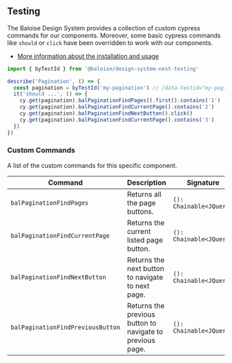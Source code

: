 ## Testing

The Baloise Design System provides a collection of custom cypress commands for our components. Moreover, some basic cypress commands like `should` or `click` have been overridden to work with our components.

- [More information about the installation and usage](/components/tooling/testing.html)

<!-- START: human documentation -->

```typescript
import { byTestId } from '@baloise/design-system-nest-testing'

describe('Pagination', () => {
  const pagination = byTestId('my-pagination') // [data-testid="my-pagination"]
  it('should ...', () => {
    cy.get(pagination).balPaginationFindPages().first().contains('1')
    cy.get(pagination).balPaginationFindCurrentPage().contains('2')
    cy.get(pagination).balPaginationFindNextButton().click()
    cy.get(pagination).balPaginationFindCurrentPage().contains('3')
  })
})
```

<!-- END: human documentation -->

### Custom Commands

A list of the custom commands for this specific component.

| Command                           | Description                                               | Signature               |
| --------------------------------- | --------------------------------------------------------- | ----------------------- |
| `balPaginationFindPages`          | Returns all the page buttons.                             | `(): Chainable<JQuery>` |
| `balPaginationFindCurrentPage`    | Returns the current listed page button.                   | `(): Chainable<JQuery>` |
| `balPaginationFindNextButton`     | Returns the next button to navigate to next page.         | `(): Chainable<JQuery>` |
| `balPaginationFindPreviousButton` | Returns the previous button to navigate to previous page. | `(): Chainable<JQuery>` |
